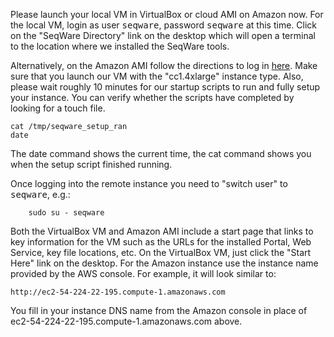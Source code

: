 Please launch your local VM in VirtualBox or cloud AMI on Amazon now.  For the
local VM, login as user <kbd>seqware</kbd>, password <kbd>seqware</kbd> at this
time. Click on the "SeqWare Directory" link on the desktop which will open a
terminal to the location where we installed the SeqWare tools.

Alternatively, on the Amazon AMI follow the directions to log in
[here](http://docs.aws.amazon.com/AWSEC2/latest/UserGuide/AccessingInstancesLinux.html).
Make sure that you launch our VM with the "cc1.4xlarge" instance type.
Also, please wait roughly 10 minutes for our startup scripts to run and fully setup your instance. You can verify whether the scripts have completed by looking for a touch file.

	cat /tmp/seqware_setup_ran 
	date

The date command shows the current time, the cat command shows you when the setup script finished running.

Once logging into the remote instance you need to "switch user" to
<kbd>seqware</kbd>, e.g.:

        sudo su - seqware

Both the VirtualBox VM and Amazon AMI include a start page that links to key information
for the VM such as the URLs for the installed Portal, Web Service, key file locations, etc.
On the VirtualBox VM, just click the "Start Here" link on the desktop.  For the Amazon instance
use the instance name provided by the AWS console. For example, it will look similar to:

	http://ec2-54-224-22-195.compute-1.amazonaws.com

You fill in your instance DNS name from the Amazon console in place of ec2-54-224-22-195.compute-1.amazonaws.com above.
